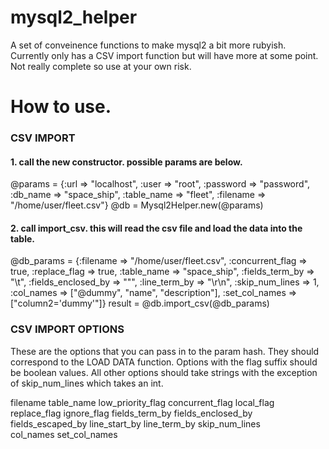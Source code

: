 # mysql2_helper

A set of conveinence functions to make mysql2 a bit more rubyish.
Currently only has a CSV import function but will have more at some point.
Not really complete so use at your own risk.

# How to use.

### CSV IMPORT

#### 1. call the new constructor. possible params are below.
@params = {:url => "localhost", :user => "root", 
                  :password => "password", :db_name => "space_ship",
                  :table_name => "fleet", :filename => "/home/user/fleet.csv"}
@db = Mysql2Helper.new(@params)

#### 2. call import_csv. this will read the csv file and load the data into the table.
@db_params = {:filename => "/home/user/fleet.csv",
                :concurrent_flag => true,
                :replace_flag => true,
                :table_name => "space_ship",
                :fields_term_by => "\t",
                :fields_enclosed_by => "\"",
                :line_term_by => "\r\n",
                :skip_num_lines => 1,
                :col_names => ["@dummy", "name", "description"],
                :set_col_names => ["column2='dummy'"]}
result = @db.import_csv(@db_params)

### CSV IMPORT OPTIONS

These are the options that you can pass in to the param hash. 
They should correspond to the LOAD DATA function.
Options with the flag suffix should be boolean values.
All other options should take strings with the exception of skip_num_lines 
which takes an int.

filename
table_name
low_priority_flag
concurrent_flag
local_flag
replace_flag
ignore_flag
fields_term_by
fields_enclosed_by
fields_escaped_by
line_start_by
line_term_by
skip_num_lines    
col_names
set_col_names    